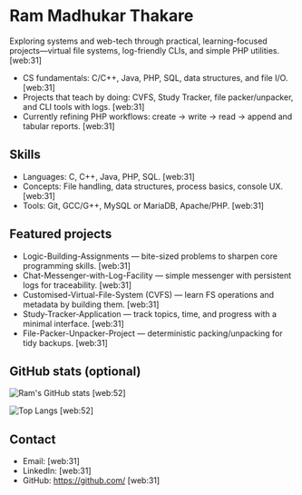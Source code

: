 # Ram Madhukar Thakare

Exploring systems and web-tech through practical, learning-focused projects—virtual file systems, log-friendly CLIs, and simple PHP utilities. [web:31]

- CS fundamentals: C/C++, Java, PHP, SQL, data structures, and file I/O. [web:31]
- Projects that teach by doing: CVFS, Study Tracker, file packer/unpacker, and CLI tools with logs. [web:31]
- Currently refining PHP workflows: create → write → read → append and tabular reports. [web:31]

## Skills

- Languages: C, C++, Java, PHP, SQL. [web:31]
- Concepts: File handling, data structures, process basics, console UX. [web:31]
- Tools: Git, GCC/G++, MySQL or MariaDB, Apache/PHP. [web:31]

## Featured projects

- Logic-Building-Assignments — bite-sized problems to sharpen core programming skills. [web:31]
- Chat-Messenger-with-Log-Facility — simple messenger with persistent logs for traceability. [web:31]
- Customised-Virtual-File-System (CVFS) — learn FS operations and metadata by building them. [web:31]
- Study-Tracker-Application — track topics, time, and progress with a minimal interface. [web:31]
- File-Packer-Unpacker-Project — deterministic packing/unpacking for tidy backups. [web:31]

## GitHub stats (optional)

<!-- Replace <username> with your GitHub username -->
![Ram's GitHub stats](https://github-readme-stats.vercel.app/api?username=<username>&show_icons=true&theme=tokyonight) [web:52]

<!-- Top languages card -->
![Top Langs](https://github-readme-stats.vercel.app/api/top-langs/?username=<username>&layout=compact&langs_count=10&theme=tokyonight) [web:52]

## Contact

- Email: <email> [web:31]
- LinkedIn: <link> [web:31]
- GitHub: https://github.com/<username> [web:31]

<!--
Tips:
- Create a special repository named exactly your username to show this README on your profile. [web:31]
- You can customize stats card themes and options; see the project docs. [web:52]
-->

